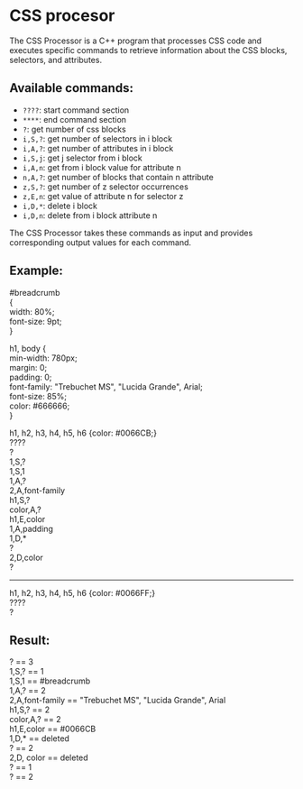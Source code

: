 # CSS procesor
The CSS Processor is a C++ program that processes CSS code and executes specific commands to retrieve information about the CSS blocks, selectors, and attributes.
## Available commands: 
- `????`: start command section
- `****`: end command section
- `?`: get number of css blocks
- `i,S,?`: get number of selectors in i block
- `i,A,?`: get number of attributes in i block
- `i,S,j`: get j selector from i block
- `i,A,n`: get from i block value for attribute n
- `n,A,?`: get number of blocks that contain n attribute
- `z,S,?`: get number of z selector occurrences
- `z,E,n`: get value of attribute n for selector z
- `i,D,*`: delete i block
- `i,D,n`: delete from i block attribute n

The CSS Processor takes these commands as input and provides corresponding output values for each command. 
## Example:
#breadcrumb  
{  
	width: 80%;  
	font-size: 9pt;  
}  

h1, body {  
	min-width: 780px;  
	margin: 0;  
	padding: 0;  
	font-family: "Trebuchet MS", "Lucida Grande", Arial;  
	font-size: 85%;  
	color: #666666;  
}  

h1, h2, h3, h4, h5, h6 {color: #0066CB;}  
????  
?  
1,S,?  
1,S,1  
1,A,?  
2,A,font-family  
h1,S,?  
color,A,?  
h1,E,color  
1,A,padding  
1,D,*  
?  
2,D,color  
?  

****  
h1, h2, h3, h4, h5, h6 {color: #0066FF;}  
????  
?  
## Result:
? == 3  
1,S,? == 1  
1,S,1 == #breadcrumb  
1,A,? == 2  
2,A,font-family == "Trebuchet MS", "Lucida Grande", Arial  
h1,S,? == 2  
color,A,? == 2  
h1,E,color == #0066CB  
1,D,* == deleted  
? == 2  
2,D, color == deleted  
? == 1  
? == 2  

